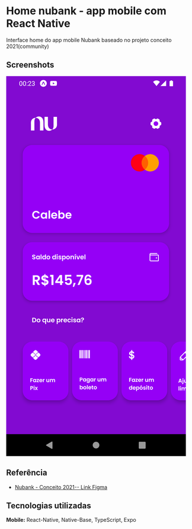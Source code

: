 
# Home nubank - app mobile com React Native

Interface home do app mobile Nubank baseado no projeto conceito 2021(community)


## Screenshots

![App Screenshot](https://raw.githubusercontent.com/cal-oliveira/home-nubank-mobile/master/screenshots/screenshot-1.png)


## Referência

 - [Nubank - Conceito 2021-- Link Figma](https://www.figma.com/community/file/1008542325037585291)


## Tecnologias utilizadas

**Mobile:** React-Native, Native-Base, TypeScript, Expo


